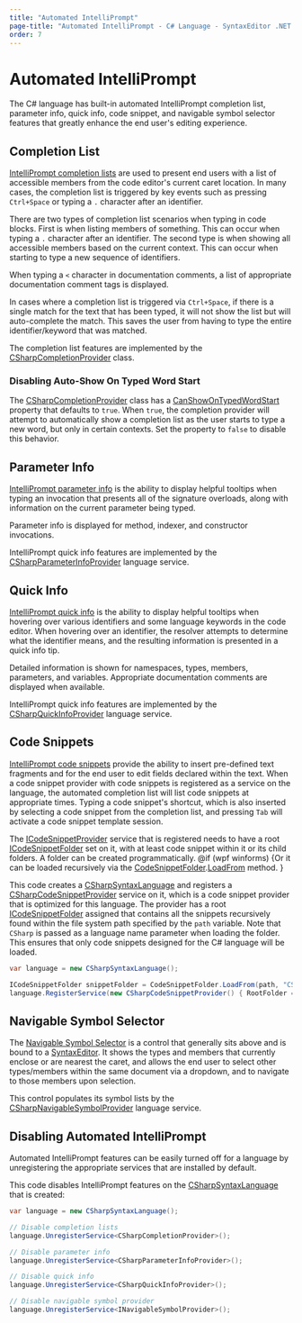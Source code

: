 ```yaml
---
title: "Automated IntelliPrompt"
page-title: "Automated IntelliPrompt - C# Language - SyntaxEditor .NET Languages Add-on"
order: 7
---
```

# Automated IntelliPrompt

The C# language has built-in automated IntelliPrompt completion list, parameter info, quick info, code snippet, and navigable symbol selector features that greatly enhance the end user's editing experience.

## Completion List

[IntelliPrompt completion lists](../../user-interface/intelliprompt/completion-list.md) are used to present end users with a list of accessible members from the code editor's current caret location.  In many cases, the completion list is triggered by key events such as pressing `Ctrl+Space` or typing a `.` character after an identifier.

There are two types of completion list scenarios when typing in code blocks.  First is when listing members of something.  This can occur when typing a `.` character after an identifier.  The second type is when showing all accessible members based on the current context.  This can occur when starting to type a new sequence of identifiers.

When typing a `<` character in documentation comments, a list of appropriate documentation comment tags is displayed.

In cases where a completion list is triggered via `Ctrl+Space`, if there is a single match for the text that has been typed, it will not show the list but will auto-complete the match.  This saves the user from having to type the entire identifier/keyword that was matched.

The completion list features are implemented by the [CSharpCompletionProvider](xref:ActiproSoftware.Text.Languages.CSharp.Implementation.CSharpCompletionProvider) class.

### Disabling Auto-Show On Typed Word Start

The [CSharpCompletionProvider](xref:ActiproSoftware.Text.Languages.CSharp.Implementation.CSharpCompletionProvider) class has a [CanShowOnTypedWordStart](xref:ActiproSoftware.Text.Languages.DotNet.Implementation.DotNetCompletionProviderBase.CanShowOnTypedWordStart) property that defaults to `true`.  When `true`, the completion provider will attempt to automatically show a completion list as the user starts to type a new word, but only in certain contexts.  Set the property to `false` to disable this behavior.

## Parameter Info

[IntelliPrompt parameter info](../../user-interface/intelliprompt/parameter-info.md) is the ability to display helpful tooltips when typing an invocation that presents all of the signature overloads, along with information on the current parameter being typed.

Parameter info is displayed for method, indexer, and constructor invocations.

IntelliPrompt quick info features are implemented by the [CSharpParameterInfoProvider](xref:ActiproSoftware.Text.Languages.CSharp.Implementation.CSharpParameterInfoProvider) language service.

## Quick Info

[IntelliPrompt quick info](../../user-interface/intelliprompt/quick-info.md) is the ability to display helpful tooltips when hovering over various identifiers and some language keywords in the code editor.  When hovering over an identifier, the resolver attempts to determine what the identifier means, and the resulting information is presented in a quick info tip.

Detailed information is shown for namespaces, types, members, parameters, and variables.  Appropriate documentation comments are displayed when available.

IntelliPrompt quick info features are implemented by the [CSharpQuickInfoProvider](xref:ActiproSoftware.Text.Languages.CSharp.Implementation.CSharpQuickInfoProvider) language service.

## Code Snippets

[IntelliPrompt code snippets](../../user-interface/intelliprompt/code-snippets.md) provide the ability to insert pre-defined text fragments and for the end user to edit fields declared within the text.  When a code snippet provider with code snippets is registered as a service on the language, the automated completion list will list code snippets at appropriate times.  Typing a code snippet's shortcut, which is also inserted by selecting a code snippet from the completion list, and pressing `Tab` will activate a code snippet template session.

The [ICodeSnippetProvider](xref:@ActiproUIRoot.Controls.SyntaxEditor.IntelliPrompt.ICodeSnippetProvider) service that is registered needs to have a root [ICodeSnippetFolder](xref:@ActiproUIRoot.Controls.SyntaxEditor.IntelliPrompt.ICodeSnippetFolder) set on it, with at least code snippet within it or its child folders.  A folder can be created programmatically. @if (wpf winforms) {Or it can be loaded recursively via the [CodeSnippetFolder](xref:@ActiproUIRoot.Controls.SyntaxEditor.IntelliPrompt.Implementation.CodeSnippetFolder).[LoadFrom](xref:@ActiproUIRoot.Controls.SyntaxEditor.IntelliPrompt.Implementation.CodeSnippetFolder.LoadFrom*) method. }

This code creates a [CSharpSyntaxLanguage](xref:ActiproSoftware.Text.Languages.CSharp.Implementation.CSharpSyntaxLanguage) and registers a [CSharpCodeSnippetProvider](xref:ActiproSoftware.Text.Languages.CSharp.Implementation.CSharpCodeSnippetProvider) service on it, which is a code snippet provider that is optimized for this language.  The provider has a root [ICodeSnippetFolder](xref:@ActiproUIRoot.Controls.SyntaxEditor.IntelliPrompt.ICodeSnippetFolder) assigned that contains all the snippets recursively found within the file system path specified by the `path` variable.  Note that `CSharp` is passed as a language name parameter when loading the folder.  This ensures that only code snippets designed for the C# language will be loaded.

```csharp
var language = new CSharpSyntaxLanguage();

ICodeSnippetFolder snippetFolder = CodeSnippetFolder.LoadFrom(path, "CSharp");
language.RegisterService(new CSharpCodeSnippetProvider() { RootFolder = snippetFolder });
```

## Navigable Symbol Selector

The [Navigable Symbol Selector](../../user-interface/intelliprompt/navigable-symbol-selector.md) is a control that generally sits above and is bound to a [SyntaxEditor](xref:@ActiproUIRoot.Controls.SyntaxEditor.SyntaxEditor).  It shows the types and members that currently enclose or are nearest the caret, and allows the end user to select other types/members within the same document via a dropdown, and to navigate to those members upon selection.

This control populates its symbol lists by the [CSharpNavigableSymbolProvider](xref:ActiproSoftware.Text.Languages.CSharp.Implementation.CSharpNavigableSymbolProvider) language service.

## Disabling Automated IntelliPrompt

Automated IntelliPrompt features can be easily turned off for a language by unregistering the appropriate services that are installed by default.

This code disables IntelliPrompt features on the [CSharpSyntaxLanguage](xref:ActiproSoftware.Text.Languages.CSharp.Implementation.CSharpSyntaxLanguage) that is created:

```csharp
var language = new CSharpSyntaxLanguage();

// Disable completion lists
language.UnregisterService<CSharpCompletionProvider>();

// Disable parameter info
language.UnregisterService<CSharpParameterInfoProvider>();

// Disable quick info
language.UnregisterService<CSharpQuickInfoProvider>();

// Disable navigable symbol provider
language.UnregisterService<INavigableSymbolProvider>();
```
